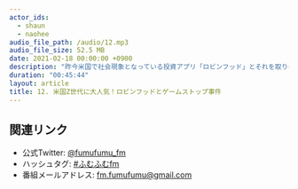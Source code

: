 ```yaml
---
actor_ids:
  - shaun
  - naohee
audio_file_path: /audio/12.mp3
audio_file_size: 52.5 MB
date: 2021-02-18 00:00:00 +0900
description: "昨今米国で社会現象となっている投資アプリ「ロビンフッド」とそれを取り巻く状況について話しました"
duration: "00:45:44"
layout: article
title: 12. 米国Z世代に大人気！ロビンフッドとゲームストップ事件
---
```


## 関連リンク

- 公式Twitter: [@fumufumu_fm](https://twitter.com/fumufumu_fm)
- ハッシュタグ: [#ふむふむfm](https://twitter.com/hashtag/ふむふむfm?src=hash)
- 番組メールアドレス: fm.fumufumu@gmail.com

